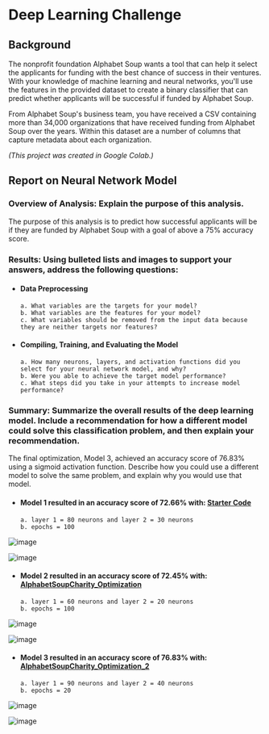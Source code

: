 # Deep Learning Challenge

## Background
The nonprofit foundation Alphabet Soup wants a tool that can help it select the applicants for funding with the best chance of success in their ventures. With your knowledge of machine learning and neural networks, you'll use the features in the provided dataset to create a binary classifier that can predict whether applicants will be successful if funded by Alphabet Soup.

From Alphabet Soup's business team, you have received a CSV containing more than 34,000 organizations that have received funding from Alphabet Soup over the years. Within this dataset are a number of columns that capture metadata about each organization.

*(This project was created in Google Colab.)*

## Report on Neural Network Model
### Overview of Analysis: Explain the purpose of this analysis.
The purpose of this analysis is to predict how successful applicants will be if they are funded by Alphabet Soup with a goal of above a 75% accuracy score.

### Results: Using bulleted lists and images to support your answers, address the following questions:
- #### Data Preprocessing
      a. What variables are the targets for your model?
      b. What variables are the features for your model?
      c. What variables should be removed from the input data because they are neither targets nor features?

- #### Compiling, Training, and Evaluating the Model
      a. How many neurons, layers, and activation functions did you select for your neural network model, and why?
      b. Were you able to achieve the target model performance?
      c. What steps did you take in your attempts to increase model performance?

### Summary: Summarize the overall results of the deep learning model. Include a recommendation for how a different model could solve this classification problem, and then explain your recommendation.
The final optimization, Model 3, achieved an accuracy score of 76.83% using a sigmoid activation function.  Describe how you could use a different model to solve the same problem, and explain why you would use that model.

- #### Model 1 resulted in an accuracy score of 72.66% with: [Starter Code](Starter_Code.ipynb)
      a. layer 1 = 80 neurons and layer 2 = 30 neurons
      b. epochs = 100


![image](https://github.com/fiyang89/deep-learning-challenge/assets/120594187/6094a8d4-6107-4d32-905e-5a3a37b15650)

![image](https://github.com/fiyang89/deep-learning-challenge/assets/120594187/c2f5678f-886e-46a1-9602-ddb096668e2b)

- #### Model 2 resulted in an accuracy score of 72.45% with: [AlphabetSoupCharity_Optimization](AlphabetSoupCharity_Optimization.ipynb)
      a. layer 1 = 60 neurons and layer 2 = 20 neurons
      b. epochs = 100


![image](https://github.com/fiyang89/deep-learning-challenge/assets/120594187/bf333864-265b-4f99-9af9-719ae45ec1f0)

![image](https://github.com/fiyang89/deep-learning-challenge/assets/120594187/7b094e2d-6b79-4676-a29f-83b4f265adb0)

- #### Model 3 resulted in an accuracy score of 76.83% with: [AlphabetSoupCharity_Optimization_2](AlphabetSoupCharity_Optimization_2.ipynb)
      a. layer 1 = 90 neurons and layer 2 = 40 neurons
      b. epochs = 20


![image](https://github.com/fiyang89/deep-learning-challenge/assets/120594187/93d37cb3-085e-45f6-b08a-dfa493fd04de)

![image](https://github.com/fiyang89/deep-learning-challenge/assets/120594187/02ca2b60-6071-4381-90bb-2682a49fb78c)



